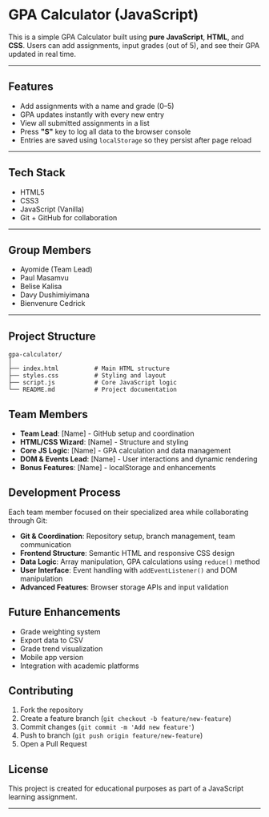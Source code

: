 # GPA Calculator (JavaScript)

This is a simple GPA Calculator built using **pure JavaScript**, **HTML**, and **CSS**. Users can add assignments, input grades (out of 5), and see their GPA updated in real time.

---

## Features

- Add assignments with a name and grade (0–5)
- GPA updates instantly with every new entry
- View all submitted assignments in a list
- Press **"S"** key to log all data to the browser console
- Entries are saved using `localStorage` so they persist after page reload

---

## Tech Stack

- HTML5  
- CSS3  
- JavaScript (Vanilla)  
- Git + GitHub for collaboration  

---

## Group Members

- Ayomide (Team Lead)  
- Paul Masamvu  
- Belise Kalisa
- Davy Dushimiyimana
- Bienvenure Cedrick  

---

## Project Structure

```
gpa-calculator/
│
├── index.html          # Main HTML structure
├── styles.css          # Styling and layout
├── script.js           # Core JavaScript logic
└── README.md           # Project documentation
```

## Team Members

- **Team Lead**: [Name] - GitHub setup and coordination
- **HTML/CSS Wizard**: [Name] - Structure and styling
- **Core JS Logic**: [Name] - GPA calculation and data management
- **DOM & Events Lead**: [Name] - User interactions and dynamic rendering
- **Bonus Features**: [Name] - localStorage and enhancements

## Development Process

Each team member focused on their specialized area while collaborating through Git:

- **Git & Coordination**: Repository setup, branch management, team communication
- **Frontend Structure**: Semantic HTML and responsive CSS design
- **Data Logic**: Array manipulation, GPA calculations using `reduce()` method
- **User Interface**: Event handling with `addEventListener()` and DOM manipulation
- **Advanced Features**: Browser storage APIs and input validation

## Future Enhancements

- Grade weighting system
- Export data to CSV
- Grade trend visualization
- Mobile app version
- Integration with academic platforms

## Contributing

1. Fork the repository
2. Create a feature branch (`git checkout -b feature/new-feature`)
3. Commit changes (`git commit -m 'Add new feature'`)
4. Push to branch (`git push origin feature/new-feature`)
5. Open a Pull Request

## License

This project is created for educational purposes as part of a JavaScript learning assignment.

---
